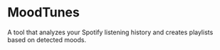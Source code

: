# MoodTunes
A tool that analyzes your Spotify listening history and creates playlists based on detected moods.
